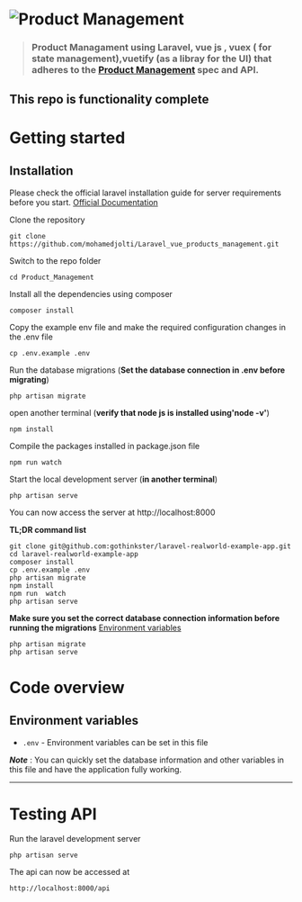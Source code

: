 # ![Product Management ](logo.png)



> ### Product Managament using Laravel, vue js , vuex ( for state management),vuetify (as a libray for the UI)  that adheres to the [Product Management](https://github.com/mohamedjolti/Laravel_vue_products_management) spec and API.

This repo is functionality complete 
----------

# Getting started

## Installation

Please check the official laravel installation guide for server requirements before you start. [Official Documentation](https://laravel.com/docs/7.x/installation)



Clone the repository

    git clone https://github.com/mohamedjolti/Laravel_vue_products_management.git

Switch to the repo folder

    cd Product_Management

Install all the dependencies using composer

    composer install

Copy the example env file and make the required configuration changes in the .env file

    cp .env.example .env



Run the database migrations (**Set the database connection in .env before migrating**)

    php artisan migrate
open another terminal (**verify that node js is installed using'node -v'**)

    npm install 

Compile the packages installed in package.json file

    npm run watch
Start the local development server (**in another terminal**)

    php artisan serve

You can now access the server at http://localhost:8000

**TL;DR command list**

    git clone git@github.com:gothinkster/laravel-realworld-example-app.git
    cd laravel-realworld-example-app
    composer install
    cp .env.example .env
    php artisan migrate
    npm install
    npm run  watch
    php artisan serve
    
**Make sure you set the correct database connection information before running the migrations** [Environment variables](#environment-variables)

    php artisan migrate
    php artisan serve


    


# Code overview


## Environment variables

- `.env` - Environment variables can be set in this file

***Note*** : You can quickly set the database information and other variables in this file and have the application fully working.

----------

# Testing API

Run the laravel development server

    php artisan serve

The api can now be accessed at

    http://localhost:8000/api

 

